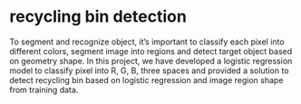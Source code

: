 # recycling bin detection
To segment and recognize object, it’s important to classify each pixel into different colors, segment image into regions and detect target object based on geometry shape. In this project, we have developed a logistic regression model to classify pixel into R, G, B, three spaces and provided a solution to detect recycling bin based on logistic regression and image region shape from training data.
